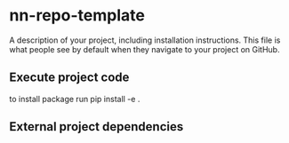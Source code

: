 # nn-repo-template
A description of your project, including installation instructions. This file is what people see by default when they navigate to your project on GitHub.

## Execute project code
to install package run
pip install -e .

## External project dependencies